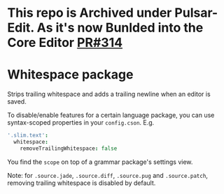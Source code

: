 # This repo is Archived under Pulsar-Edit. As it's now Bunlded into the Core Editor [PR#314](https://github.com/pulsar-edit/pulsar/pull/314)

# Whitespace package

Strips trailing whitespace and adds a trailing newline when an editor is saved.

To disable/enable features for a certain language package, you can use syntax-scoped properties in your `config.cson`. E.g.

```coffee
'.slim.text':
  whitespace:
    removeTrailingWhitespace: false
```

You find the `scope` on top of a grammar package's settings view.

Note: for `.source.jade`, `.source.diff`, `.source.pug` and `.source.patch`, removing trailing whitespace is disabled by default.
